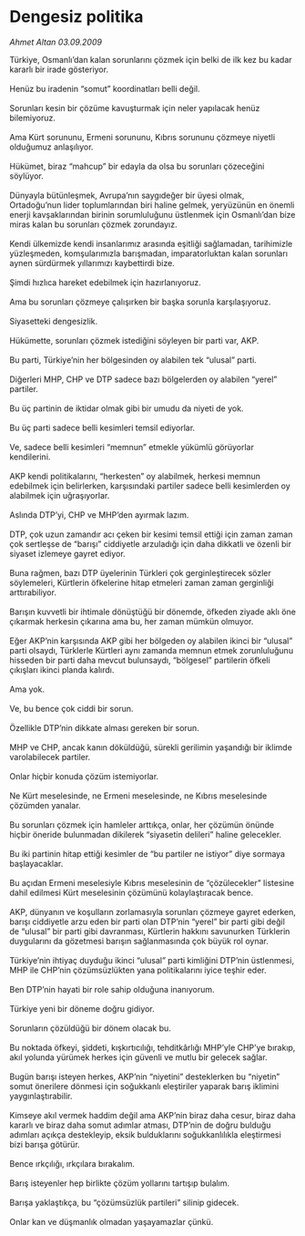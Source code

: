 # Dengesiz politika

*Ahmet Altan 03.09.2009*

<div class="taraf_structure_2col_1zq">
<div class="margen_n">



 <p>Türkiye, Osmanlı’dan kalan sorunlarını çözmek için belki de ilk kez bu kadar kararlı bir irade gösteriyor. <br/><br/>Henüz bu iradenin “somut” koordinatları belli değil. <br/><br/>Sorunları kesin bir çözüme kavuşturmak için neler yapılacak henüz bilemiyoruz. <br/><br/>Ama Kürt sorununu, Ermeni sorununu, Kıbrıs sorununu çözmeye niyetli olduğumuz anlaşılıyor. <br/><br/>Hükümet, biraz “mahcup” bir edayla da olsa bu sorunları çözeceğini söylüyor. <br/><br/>Dünyayla bütünleşmek, Avrupa’nın saygıdeğer bir üyesi olmak, Ortadoğu’nun lider toplumlarından biri haline gelmek, yeryüzünün en önemli enerji kavşaklarından birinin sorumluluğunu üstlenmek için Osmanlı’dan bize miras kalan bu sorunları çözmek zorundayız. <br/><br/>Kendi ülkemizde kendi insanlarımız arasında eşitliği sağlamadan, tarihimizle yüzleşmeden, komşularımızla barışmadan, imparatorluktan kalan sorunları aynen sürdürmek yıllarımızı kaybettirdi bize. <br/><br/>Şimdi hızlıca hareket edebilmek için hazırlanıyoruz. <br/><br/>Ama bu sorunları çözmeye çalışırken bir başka sorunla karşılaşıyoruz. <br/><br/>Siyasetteki dengesizlik. <br/><br/>Hükümette, sorunları çözmek istediğini söyleyen bir parti var, AKP. <br/><br/>Bu parti, Türkiye’nin her bölgesinden oy alabilen tek “ulusal” parti. <br/><br/>Diğerleri MHP, CHP ve DTP sadece bazı bölgelerden oy alabilen “yerel” partiler. <br/><br/>Bu üç partinin de iktidar olmak gibi bir umudu da niyeti de yok. <br/><br/>Bu üç parti sadece belli kesimleri temsil ediyorlar. <br/><br/>Ve, sadece belli kesimleri “memnun” etmekle yükümlü görüyorlar kendilerini. <br/><br/>AKP kendi politikalarını, “herkesten” oy alabilmek, herkesi memnun edebilmek için belirlerken, karşısındaki partiler sadece belli kesimlerden oy alabilmek için uğraşıyorlar. <br/><br/>Aslında DTP’yi, CHP ve MHP’den ayırmak lazım. <br/><br/>DTP, çok uzun zamandır acı çeken bir kesimi temsil ettiği için zaman zaman çok sertleşse de “barışı” ciddiyetle arzuladığı için daha dikkatli ve özenli bir siyaset izlemeye gayret ediyor. <br/><br/>Buna rağmen, bazı DTP üyelerinin Türkleri çok gerginleştirecek sözler söylemeleri, Kürtlerin öfkelerine hitap etmeleri zaman zaman gerginliği arttırabiliyor. <br/><br/>Barışın kuvvetli bir ihtimale dönüştüğü bir dönemde, öfkeden ziyade aklı öne çıkarmak herkesin çıkarına ama bu, her zaman mümkün olmuyor. <br/><br/>Eğer AKP’nin karşısında AKP gibi her bölgeden oy alabilen ikinci bir “ulusal” parti olsaydı, Türklerle Kürtleri aynı zamanda memnun etmek zorunluluğunu hisseden bir parti daha mevcut bulunsaydı, “bölgesel” partilerin öfkeli çıkışları ikinci planda kalırdı. <br/><br/>Ama yok. <br/><br/>Ve, bu bence çok ciddi bir sorun. <br/><br/>Özellikle DTP’nin dikkate alması gereken bir sorun. <br/><br/>MHP ve CHP, ancak kanın döküldüğü, sürekli gerilimin yaşandığı bir iklimde varolabilecek partiler. <br/><br/>Onlar hiçbir konuda çözüm istemiyorlar. <br/><br/>Ne Kürt meselesinde, ne Ermeni meselesinde, ne Kıbrıs meselesinde çözümden yanalar.<br/><br/>Bu sorunları çözmek için hamleler arttıkça, onlar, her çözümün önünde hiçbir öneride bulunmadan dikilerek “siyasetin delileri” haline gelecekler. <br/><br/>Bu iki partinin hitap ettiği kesimler de “bu partiler ne istiyor” diye sormaya başlayacaklar. <br/><br/>Bu açıdan Ermeni meselesiyle Kıbrıs meselesinin de “çözülecekler” listesine dahil edilmesi Kürt meselesinin çözümünü kolaylaştıracak bence. <br/><br/>AKP, dünyanın ve koşulların zorlamasıyla sorunları çözmeye gayret ederken, barışı ciddiyetle arzu eden bir parti olan DTP’nin “yerel” bir parti gibi değil de “ulusal” bir parti gibi davranması, Kürtlerin hakkını savunurken Türklerin duygularını da gözetmesi barışın sağlanmasında çok büyük rol oynar. <br/><br/>Türkiye’nin ihtiyaç duyduğu ikinci “ulusal” parti kimliğini DTP’nin üstlenmesi, MHP ile CHP’nin çözümsüzlükten yana politikalarını iyice teşhir eder. <br/><br/>Ben DTP’nin hayati bir role sahip olduğuna inanıyorum. <br/><br/>Türkiye yeni bir döneme doğru gidiyor. <br/><br/>Sorunların çözüldüğü bir dönem olacak bu. <br/><br/>Bu noktada öfkeyi, şiddeti, kışkırtıcılığı, tehditkârlığı MHP’yle CHP’ye bırakıp, akıl yolunda yürümek herkes için güvenli ve mutlu bir gelecek sağlar. <br/><br/>Bugün barışı isteyen herkes, AKP’nin “niyetini” desteklerken bu “niyetin” somut önerilere dönmesi için soğukkanlı eleştiriler yaparak barış iklimini yaygınlaştırabilir. <br/><br/>Kimseye akıl vermek haddim değil ama AKP’nin biraz daha cesur, biraz daha kararlı ve biraz daha somut adımlar atması, DTP’nin de doğru bulduğu adımları açıkça destekleyip, eksik bulduklarını soğukkanlılıkla eleştirmesi bizi barışa götürür. <br/><br/>Bence ırkçılığı, ırkçılara bırakalım. <br/><br/>Barış isteyenler hep birlikte çözüm yollarını tartışıp bulalım. <br/><br/>Barışa yaklaştıkça, bu “çözümsüzlük partileri” silinip gidecek. <br/><br/>Onlar kan ve düşmanlık olmadan yaşayamazlar çünkü.</p>
<br/>
<br/>
<br/>



<br/>


<div id="taraf_not">
</div>

</div>


</div>
